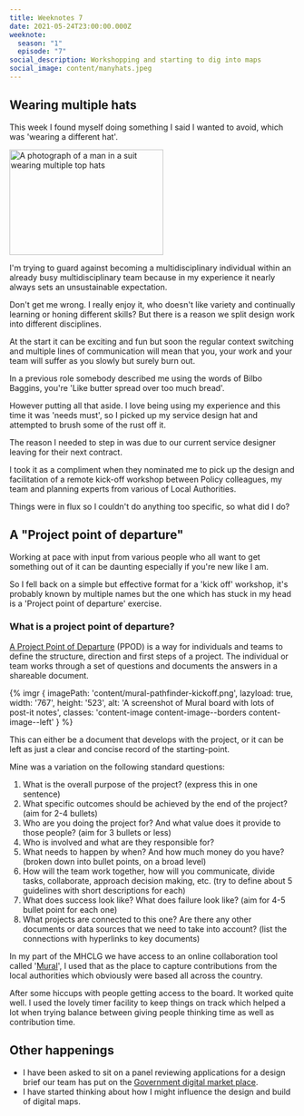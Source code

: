 ```yaml
---
title: Weeknotes 7
date: 2021-05-24T23:00:00.000Z
weeknote:
  season: "1"
  episode: "7"
social_description: Workshopping and starting to dig into maps
social_image: content/manyhats.jpeg
---
```

## Wearing multiple hats

This week I found myself doing something I said I wanted to avoid, which was 'wearing a different hat'.

<img src="/assets/images/content/manyhats.jpeg" alt="A photograph of a man in a suit wearing multiple top hats" class="content-image content-image--borders content-image--left" width="271" height="186">

I'm trying to guard against becoming a multidisciplinary individual within an already busy multidisciplinary team because in my experience it nearly always sets an unsustainable expectation.

Don't get me wrong. I really enjoy it, who doesn't like variety and continually learning or honing different skills? But there is a reason we split design work into different disciplines.

At the start it can be exciting and fun but soon the regular context switching and multiple lines of communication will mean that you, your work and your team will suffer as you slowly but surely burn out.

In a previous role somebody described me using the words of Bilbo Baggins, you're 'Like butter spread over too much bread'.

However putting all that aside. I love being using my experience and this time it was 'needs must', so I picked up my service design hat and attempted to brush some of the rust off it.

The reason I needed to step in was due to our current service designer leaving for their next contract.

I took it as a compliment when they nominated me to pick up the design and facilitation of a remote kick-off workshop between Policy colleagues, my team and planning experts from various of Local Authorities.

Things were in flux so I couldn't do anything too specific, so what did I do?

## A "Project point of departure"

Working at pace with input from various people who all want to get something out of it can be daunting especially if you're new like I am.

So I fell back on a simple but effective format for a 'kick off' workshop, it's probably known by multiple names but the one which has stuck in my head is a 'Project point of departure' exercise.

### What is a project point of departure?

[A Project Point of Departure](https://toolbox.hyperisland.com/project-point-of-departure) (PPOD) is a way for individuals and teams to define the structure, direction and first steps of a project. The individual or team works through a set of questions and documents the answers in a shareable document.

{% imgr { imagePath: 'content/mural-pathfinder-kickoff.png', lazyload: true, width: '767', height: '523', alt: 'A screenshot of Mural board with lots of post-it notes', classes: 'content-image content-image--borders content-image--left' } %}

This can either be a document that develops with the project, or it can be left as just a clear and concise record of the starting-point.

Mine was a variation on the following standard questions:

1. What is the overall purpose of the project? (express this in one sentence)
2. What specific outcomes should be achieved by the end of the project? (aim for 2-4 bullets)
3. Who are you doing the project for? And what value does it provide to those people? (aim for 3 bullets or less)
4. Who is involved and what are they responsible for?
5. What needs to happen by when? And how much money do you have? (broken down into bullet points, on a broad level)
6. How will the team work together, how will you communicate, divide tasks, collaborate, approach decision making, etc. (try to define about 5 guidelines with short descriptions for each)
7. What does success look like? What does failure look like? (aim for 4-5 bullet point for each one)
8. What projects are connected to this one? Are there any other documents or data sources that we need to take into account? (list the connections with hyperlinks to key documents)

In my part of the MHCLG we have access to an online collaboration tool called '[Mural](https://www.mural.co/)', I used that as the place to capture contributions from the local authorities which obviously were based all across the country.

After some hiccups with people getting access to the board. It worked quite well. I used the lovely timer facility to keep things on track which helped a lot when trying balance between giving people thinking time as well as contribution time.

## Other happenings

* I have been asked to sit on a panel reviewing applications for a design brief our team has put on the [Government digital market place](https://www.digitalmarketplace.service.gov.uk/).
* I have started thinking about how I might influence the design and build of digital maps.